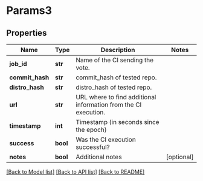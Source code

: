 # Params3

## Properties
Name | Type | Description | Notes
------------ | ------------- | ------------- | -------------
**job_id** | **str** | Name of the CI sending the vote.  |
**commit_hash** | **str** | commit_hash of tested repo.  |
**distro_hash** | **str** | distro_hash of tested repo.  |
**url** | **str** | URL where to find additional information from the CI execution.  |
**timestamp** | **int** | Timestamp (in seconds since the epoch)  |
**success** | **bool** | Was the CI execution successful?  |
**notes** | **bool** | Additional notes  | [optional]

[[Back to Model list]](../README.md#documentation-for-models) [[Back to API list]](../README.md#documentation-for-api-endpoints) [[Back to README]](../README.md)
